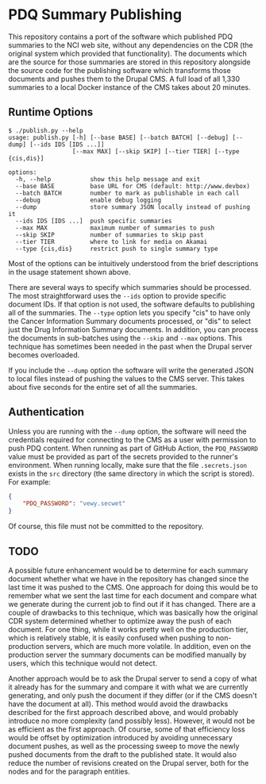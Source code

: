 # PDQ Summary Publishing

This repository contains a port of the software which published PDQ summaries to the NCI web site, without any dependencies on the CDR (the original system which provided that functionality). The documents which are the source for those summaries are stored in this repository alongside the source code for the publishing software which transforms those documents and pushes them to the Drupal CMS. A full load of all 1,330 summaries to a local Docker instance of the CMS takes about 20 minutes.

## Runtime Options

```
$ ./publish.py --help
usage: publish.py [-h] [--base BASE] [--batch BATCH] [--debug] [--dump] [--ids IDS [IDS ...]]
                  [--max MAX] [--skip SKIP] [--tier TIER] [--type {cis,dis}]

options:
  -h, --help           show this help message and exit
  --base BASE          base URL for CMS (default: http://www.devbox)
  --batch BATCH        number to mark as publishable in each call
  --debug              enable debug logging
  --dump               store summary JSON locally instead of pushing it
  --ids IDS [IDS ...]  push specific summaries
  --max MAX            maximum number of summaries to push
  --skip SKIP          number of summaries to skip past
  --tier TIER          where to link for media on Akamai
  --type {cis,dis}     restrict push to single summary type
  ```

Most of the options can be intuitively understood from the brief descriptions in the usage statement shown above.

There are several ways to specify which summaries should be processed. The most straightforward uses the `--ids` option to provide specific document IDs. If that option is not used, the software defaults to publishing all of the summaries. The `--type` option lets you specify "cis" to have only the Cancer Information Summary documents processed, or "dis" to select just the Drug Information Summary documents. In addition, you can process the documents in sub-batches using the `--skip` and `--max` options. This technique has sometimes been needed in the past when the Drupal server becomes overloaded.

If you include the `--dump` option the software will write the generated JSON to local files instead of pushing the values to the CMS server. This takes about five seconds for the entire set of all the summaries.

## Authentication

Unless you are running with the `--dump` option, the software will need the credentials required for connecting to the CMS as a user with permission to push PDQ content. When running as part of GitHub Action, the `PDQ_PASSWORD` value must be provided as part of the secrets provided to the runner's environment. When running locally, make sure that the file `.secrets.json` exists in the `src` directory (the same directory in which the script is stored). For example:

```json
{
    "PDQ_PASSWORD": "vewy.secwet"
}
```

Of course, this file must not be committed to the repository.

## TODO

A possible future enhancement would be to determine for each summary document whether what we have in the repository has changed since the last time it was pushed to the CMS. One approach for doing this would be to remember what we sent the last time for each document and compare what we generate during the current job to find out if it has changed. There are a couple of drawbacks to this technique, which was basically how the original CDR system determined whether to optimize away the push of each document. For one thing, while it works pretty well on the production tier, which is relatively stable, it is easily confused when pushing to non-production servers, which are much more volatile. In addition, even on the production server the summary documents can be modified manually by users, which this technique would not detect.

Another approach would be to ask the Drupal server to send a copy of what it already has for the summary and compare it with what we are currently generating, and only push the document if they differ (or if the CMS doesn't have the document at all). This method would avoid the drawbacks described for the first approach described above, and would probably introduce no more complexity (and possibly less). However, it would not be as efficient as the first approach. Of course, some of that efficiency loss would be offset by optimization introduced by avoiding unnecessary document pushes, as well as the processing sweep to move the newly pushed documents from the draft to the published state. It would also reduce the number of revisions created on the Drupal server, both for the nodes and for the paragraph entities.